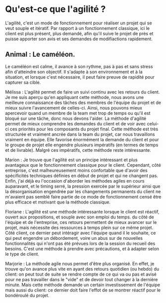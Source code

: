 # Qu'est-ce que l'agilité ?

L'agilité, c'est un mode de fonctionnement pour réaliser un projet qui se veut souple et itératif.  Par rapport à un fonctionnement classique, ici le client est plus présent, plus demandé, afin qu'il suive le projet de près et puisse apporter son avis et ses demandes de modifiactions rapidement.

## Animal : Le caméléon.
Le caméléon est calme, il avance à son rythme, pas à pas et sans stress afin d'atteindre son objectif. Il s'adapte à son environnement et à la situation, et lorsque c'est nécessaire, il peut faire preuve de rapidité pour capturer sa cible.

Mélissa : L'agilité permet de faire un suivi continu avec les retours du client. Je me suis aperçu qu'en appliquant cette méthode, nous avons une meilleure connaissance des tâches des membres de l'équipe du projet et de mieux suivre l'avancement de celles-ci. Ainsi, nous pouvons mieux apercevoir quand un membre de la team met trop de temps ou qu'il est bloqué sur une tâche, donc nous devons l'aider. La méthode d'agilité permet de mieux comprendre les demandes du client et de voir avec celui-ci ces priorités pour les composants du projet final.
Cette méthode est très structurée et vraiment ancrée dans la team du projet, car nous travaillons vraiment en équipe. Elle favorise énormément la demande du client et pour le groupe de projet elle engendre plusieurs impératifs (en termes de temps et de livrable). Malgré ces impératifs, cette méthode reste intéressante.

Marion : Je trouve que l'agilité est un principe intéressant et plus avantageux que le fonctionnement classique pour le client. Cependant, côté entreprise, c'est malheureusement moins confortable que d'avoir des spécificités techniques définies en début de projet et qui ne changent pas.
Enfin, j'ai déjà eu l'occasion d'aborder les méthodes agiles en cours auparavant, et le timing serré, la pression exercée par le supérieur ainsi que la désorganisation engendrée par les changements permanents du client ne m'avaient pas semblé faire partie de ce mode de fonctionnement censé être plus efficace et motivant que la méthode classique.

Floriane : L'agilité est une méthode intéressante lorsque le client est réactif, ouvert aux propositions, et souple avec son emploi du temps. du côté de l'équipe et de l'entreprise, ces retours permettent de mieux avancer sur le projet, mais nécessite des ressources à temps plein sur ce même projet. Côté client, ce dernier peut intéragir avec l'équipe quand il le souhaite, ce qui peut engendre un débordement, voire un abus sur de nouvelles fonctionnalités qui n'ont pas été prévues lors de la session du recueil des besoins. 
C'est une méthode à prendre avec précautions, et à adapter selon le type de client. 


Marjorie : La méthode agile nous permet d'être plus organisé. En effet, je trouve qu'on avance plus vite en ayant des retours quotidien (ou hebdo) du client: on peut tout de suite se rendre compte de ce qui va ou pas et avisé pour ne pas travailler dans le "vide" et de devoir tout changer à la dernière minute. Mais cette méthode demande un certain investissement de l'équipe mais aussi du client: ce dernier doit faire l'effot de se montrer réactif pour le bondéroulé du projet.